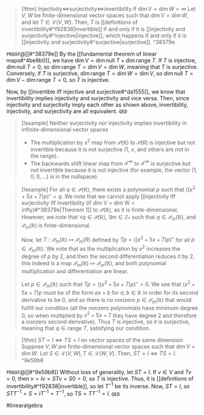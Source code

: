 > [!thm] Injectivity$\iff$surjectivity$\iff$invertibility if $\dim V = \dim W < \infty$
> Let $V,W$ be finite-dimensional vector spaces such that $\dim V = \dim W$, and let $T \in \mathcal{L}(V,W)$. Then, $T$ is [[definitions of invertibility#^f92838|invertible]] if and only if it is [[injectivity and surjectivity#^injective|injective]], which happens if and only if it is [[injectivity and surjectivity#^surjective|surjective]]. ^38379e

`PROOF`@[[#^38379e]]
By the [[fundamental theorem of linear maps#^4be8b0]], we have $\begin{equation}\dim V = \dim \text{null } T + \dim \text{range }T \end{equation}$. If $T$ is injective, $\dim \text{null } T = 0$, so $\dim \text{range } T = \dim V = \dim W$, meaning that $T$ is surjective. Conversely, if $T$ is surjective, $\dim \text{range } T = \dim W = \dim V$, so $\dim \text{null } T = \dim V - \dim \text{range } T = 0$, so $T$ is injective.

Now, by [[invertible iff injective and surjective#^da1555]], we know that invertibility implies injectivity and surjectivity and vice versa. Then, since injectivity and surjectivity imply each other as shown above, invertibility, injectivity, and surjectivity are all equivalent.
`QED`

> [!example] Neither surjectivity nor injectivity implies invertibility in infinite-dimensional vector spaces
> - The multiplication by $x^{2}$ map from $\mathcal{P}(\mathbb{R})$ to $\mathcal{P}(R)$ is injective but not invertible because it is not surjective ($1$, $x$, and others are not in the range).
> - The backwards shift linear map from $\mathcal{F}^{\infty}$ to $\mathcal{F}^{\infty}$ is surjective but not invertible because it is not injective (for example, the vector $(1,0,0,\dots)$ is in the nullspace).

> [!example] For all $q \in \mathcal{P}(\mathbb{R})$, there exists a polynomial $p$ such that $((x^{2} + 5x + 7)p)'' =q$.
> We note that we cannot apply [[injectivity iff surjectivity iff invertibility (if dim V = dim W < infty)#^38379e|Theorem 1]] to $\mathcal{P}(\mathbb{R})$, as it is finite-dimensional. However, we note that $\forall q \in \mathcal{P}(\mathbb{R})$, $\exists m \in \mathbb{Z}_{*}$ such that $q \in \mathcal{P}_{m}(\mathbb{R})$, and $\mathcal{P}_{m}(\mathbb{R})$ is finite-dimensional.
> 
> Now, let $T : \mathcal{P}_{m}(\mathbb{R}) \mapsto \mathcal{P}_{m}(R)$ defined by $Tp = ((x^2 + 5x + 7)p)''$ for all $p \in \mathcal{P}_{m}(\mathbb{R})$. We note that as the multiplication by $x^{2}$ increases the degree of $p$ by $2$, and then the second differentiation reduces it by $2$, this indeed is a map $\mathcal{P}_{m}(\mathbb{R}) \mapsto \mathcal{P}_{m}(\mathbb{R})$, and both polynomial multiplication and differentiation are linear.
> 
> Let $p \in \mathcal{P}_{m}(\mathbb{R})$ such that $Tp = ((x^2 + 5x + 7)p)'' = 0$. We see that ${} (x^{2} + 5x + 7)p {}$ must be of the form $ax + b$ for $a,b \in \mathbb{R}$ in order for its second derivative to be $0$, and so there is no nonzero $p \in \mathcal{P}_{m}(\mathbb{R})$ that would fulfill our condition (all the nonzero polynomials have minimum degree $0$, so when multiplied by $x^{2} + 5x + 7$ they have degree 2 and therefore a nonzero second derivative). Thus $T$ is injective, so it is surjective, meaning that $q \in \text{range } T$, satisfying our condition.

> [!thm] $ST = I \iff TS = I$ on vector spaces of the same dimension
> Suppose $V,W$ are finite-dimensional vector spaces such that $\dim V = \dim W$. Let $S \in \mathcal{L}(V,W), T \in \mathcal{L}(W,V)$. Then, $ST = I \iff TS = I$. ^9e59b8

`PROOF`@[[#^9e59b8]]
Without loss of generality, let $ST = I$. If $v \in V$ and $Tv = 0$, then $v = Iv = STv = S0 = 0$, so $T$ is injective. Thus, it is [[definitions of invertibility#^f92838|invertible]], so let $T^{-1}$ be its inverse. Now, $ST = I$, so $STT^{-1} = S = IT^{-1} = T^{-1}$, so $TS = TT^{-1} = I$.
`QED`

#linearalgebra